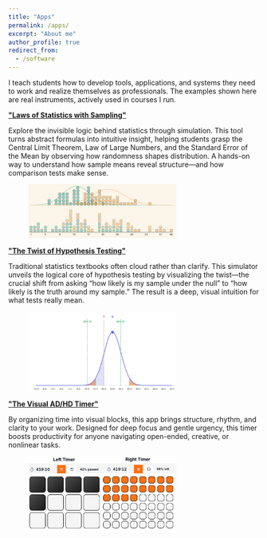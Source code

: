 ```yaml
---
title: "Apps"
permalink: /apps/
excerpt: "About me"
author_profile: true
redirect_from: 
  - /software
---
```





I teach students how to develop tools, applications, and systems they need to work and realize themselves as professionals. The examples shown here are real instruments, actively used in courses I run.

[**"Laws of Statistics with Sampling"**](https://studio--cle-dev-09775848-67412.us-central1.hosted.app/)

Explore the invisible logic behind statistics through simulation. This tool turns abstract formulas into intuitive insight, helping students grasp the Central Limit Theorem, Law of Large Numbers, and the Standard Error of the Mean by observing how randomness shapes distribution. A hands-on way to understand how sample means reveal structure—and how comparison tests make sense.

<figure>
  <img src="/files/figs/sampling.png" style="max-width:70%; height:auto;">
</figure>

[**"The Twist of Hypothesis Testing"**](https://claude.ai/public/artifacts/b92449ba-731b-417f-acce-78c5ebd8cb96)

Traditional statistics textbooks often cloud rather than clarify. This simulator unveils the logical core of hypothesis testing by visualizing the twist—the crucial shift from asking “how likely is my sample under the null” to “how likely is the truth around my sample.” The result is a deep, visual intuition for what tests really mean.

<figure>
  <img src="/files/figs/twist.png" style="max-width:70%; height:auto;">
</figure>

[**"The Visual AD/HD Timer"**](https://studio--timeblocks2-04522399-35e61.us-central1.hosted.app/)

By organizing time into visual blocks, this app brings structure, rhythm, and clarity to your work. Designed for deep focus and gentle urgency, this timer boosts productivity for anyone navigating open-ended, creative, or nonlinear tasks.

<figure>
  <img src="/files/figs/timer.png" style="max-width:70%; height:auto;">
</figure>
